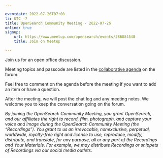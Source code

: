 ```yaml
---

eventdate: 2022-07-26T07:00
tz: UTC -7
title: OpenSearch Community Meeting - 2022-07-26
online: true
signup:
    url: https://www.meetup.com/opensearch/events/286884548
    title: Join on Meetup

---
```


Join us for an open office discussion.

Meeting topics and passcode are listed in the [collaborative agenda](https://forum.opensearch.org/t/opensearch-community-meeting-2022-0726-open-office/10129) on the forum.

Feel free to comment on the agenda before the meeting if you want to add an item or have a question. 

After the meeting, we will post the chat log and any meeting notes. We welcome you to keep the conversation going on the forum. 

*By joining the OpenSearch Community Meeting, you grant OpenSearch, and our affiliates the right to record, film, photograph, and capture your voice and image during the OpenSearch Community Meeting (the “Recordings”). You grant to us an irrevocable, nonexclusive, perpetual, worldwide, royalty-free right and license to use, reproduce, modify, distribute, and translate, for any purpose, all or any part of the Recordings and Your Materials. For example, we may distribute Recordings or snippets of Recordings via our social media outlets.*
